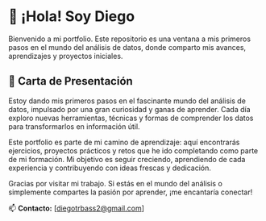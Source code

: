 # 👋 ¡Hola! Soy Diego

Bienvenido a mi portfolio. Este repositorio es una ventana a mis primeros pasos en el mundo del análisis de datos, donde comparto mis avances, aprendizajes y proyectos iniciales.

## 📄 Carta de Presentación

Estoy dando mis primeros pasos en el fascinante mundo del análisis de datos, impulsado por una gran curiosidad y ganas de aprender. Cada día exploro nuevas herramientas, técnicas y formas de comprender los datos para transformarlos en información útil.

Este portfolio es parte de mi camino de aprendizaje: aquí encontrarás ejercicios, proyectos prácticos y retos que he ido completando como parte de mi formación. Mi objetivo es seguir creciendo, aprendiendo de cada experiencia y contribuyendo con ideas frescas y dedicación.

Gracias por visitar mi trabajo. Si estás en el mundo del análisis o simplemente compartes la pasión por aprender, ¡me encantaría conectar!

📫 **Contacto:** [diegotrbass2@gmail.com]
